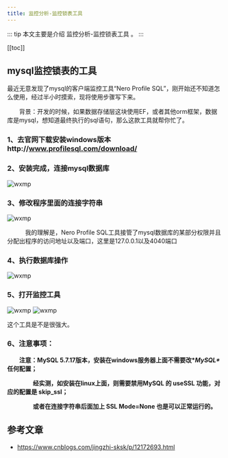 ```yaml
---
title: 监控分析-监控锁表工具
---
```


::: tip
本文主要是介绍 监控分析-监控锁表工具 。
:::

[[toc]]

## mysql监控锁表的工具

最近无意发现了mysql的客户端监控工具“Nero Profile SQL”，刚开始还不知道怎么使用，经过半小时摸索，现将使用步骤写下来。

　　背景：开发的时候，如果数据存储层这块使用EF，或者其他orm框架，数据库是mysql，想知道最终执行的sql语句，那么这款工具就帮你忙了。

### 1、去官网下载安装windows版本http://www.profilesql.com/download/

### 2、安装完成，连接mysql数据库

<img class= "zoom-custom-imgs" :src="$withBase('/assets/img/mysqlop/monitorlock/tool-1.png')" alt="wxmp">

 

### 3、修改程序里面的连接字符串

<img class= "zoom-custom-imgs" :src="$withBase('/assets/img/mysqlop/monitorlock/tool-2.png')" alt="wxmp">

　　　我的理解是，Nero Profile SQL工具接管了mysql数据库的某部分权限并且分配出程序的访问地址以及端口，这里是127.0.0.1以及4040端口

 

### 4、执行数据库操作

<img class= "zoom-custom-imgs" :src="$withBase('/assets/img/mysqlop/monitorlock/tool-3.png')" alt="wxmp">

 

### 5、打开监控工具

<img class= "zoom-custom-imgs" :src="$withBase('/assets/img/mysqlop/monitorlock/tool-4.png')" alt="wxmp">

 

<img class= "zoom-custom-imgs" :src="$withBase('/assets/img/mysqlop/monitorlock/tool-5.png')" alt="wxmp">

 

   这个工具是不是很强大。

 
 ### 6、注意事项：

　　**注意：MySQL 5.7.17版本，安装在windows服务器上面不需要改\**MySQL\** 任何配置；**

　　　　 **经实测，如安装在linux上面，则需要禁用MySQL 的 useSSL 功能，对应的配置是 skip_ssl；**

　　　　 **或者在连接字符串后面加上 SSL Mode=None 也是可以正常运行的。**

## 参考文章
* https://www.cnblogs.com/jingzhi-sksk/p/12172693.html